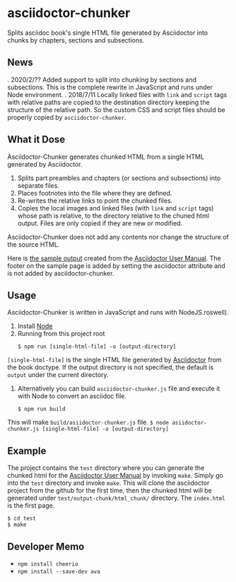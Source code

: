 # asciidoctor-chunker

Splits asciidoc book's single HTML file generated by Asciidoctor into chunks by chapters, sections and subsections.

## News

. 2020/2/??  Added support to split into chunking by sections and subsections. This is the complete rewrite in JavaScript and runs under Node environment.
. 2018/7/11  Locally linked files with `link` and `script` tags with relative paths are copied to the destination directory keeping the structure of the relative path.  So the custom CSS and script files should be properly copied by `asciidoctor-chunker`.

## What it Dose

Asciidoctor-Chunker generates chunked HTML from a single HTML generated by Asciidoctor.

1. Splits part preambles and chapters (or sections and subsections) into separate files.
1. Places footnotes into the file where they are defined.
1. Re-writes the relative links to point the chunked files.
1. Copies the local images and linked files (with `link` and `script` tags) whose path is relative, to the directory relative to the chuned html output.  Files are only copied if they are new or modified.

Asciidoctor-Chunker does not add any contents nor change the structure of the source HTML.

Here is [the sample output](http://www.seinan-gu.ac.jp/~shito/asciidoctor/html_chunk/index.html) created from the [Asciidoctor User Manual](https://asciidoctor.org/docs/user-manual/).  The footer on the sample page is added by setting the asciidoctor attribute and is not added by asciidoctor-chunker.


## Usage

Asciidoctor-Chunker is written in JavaScript and runs with NodeJS.roswell).

1. Install [Node](https://nodejs.org/)
1. Running from this project root
    ```
    $ npm run [single-html-file] -o [output-directory]
    ```
`[single-html-file]` is the single HTML file generated by [Asciidoctor](https://asciidoctor.org) from the book doctype.  If the output directory is not specified, the default is `output` under the current directory.
1. Alternatively you can build `asciidoctor-chunker.js` file and execute it with Node to convert an asciidoc file.
    ```
    $ npm run build
    ```
  This will make `build/asiidoctor-chunker.js` file.
    ```
    $ node asiidoctor-chunker.js [single-html-file] -o [output-directory]
    ```


## Example

The project contains the `test` directory where you can generate the chunked html for the [Asciidoctor User Manual](https://asciidoctor.org/docs/user-manual/) by invoking `make`.  Simply go into the `test` directory and invoke `make`.  This will clone the asciidoctor project from the github for the first time, then the chunked html will be generated under `test/output-chunk/html_chunk/` directory.  The `index.html` is the first page.

```
$ cd test
$ make
```

## Developer Memo

- `npm install cheerio`
- `npm install --save-dev ava`
